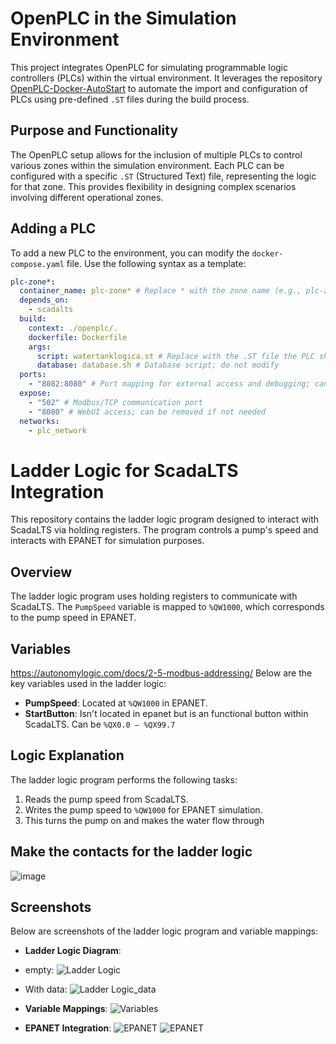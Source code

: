 # OpenPLC in the Simulation Environment

This project integrates OpenPLC for simulating programmable logic controllers (PLCs) within the virtual environment. It leverages the repository [OpenPLC-Docker-AutoStart](https://github.com/koztkozt/OpenPLC-Docker-AutoStart) to automate the import and configuration of PLCs using pre-defined `.ST` files during the build process.

## Purpose and Functionality

The OpenPLC setup allows for the inclusion of multiple PLCs to control various zones within the simulation environment. Each PLC can be configured with a specific `.ST` (Structured Text) file, representing the logic for that zone. This provides flexibility in designing complex scenarios involving different operational zones.

## Adding a PLC

To add a new PLC to the environment, you can modify the `docker-compose.yaml` file. Use the following syntax as a template:

```yaml
plc-zone*:
  container_name: plc-zone* # Replace * with the zone name (e.g., plc-zone1, plc-zone2)
  depends_on:
    - scadalts
  build:
    context: ./openplc/.
    dockerfile: Dockerfile
    args:
      script: watertanklogica.st # Replace with the .ST file the PLC should execute
      database: database.sh # Database script; do not modify
  ports:
    - "8082:8080" # Port mapping for external access and debugging; can be disabled if not required
  expose:
    - "502" # Modbus/TCP communication port
    - "8080" # WebUI access; can be removed if not needed
  networks:
    - plc_network
```

# Ladder Logic for ScadaLTS Integration

This repository contains the ladder logic program designed to interact with ScadaLTS via holding registers. The program controls a pump's speed and interacts with EPANET for simulation purposes.

## Overview
The ladder logic program uses holding registers to communicate with ScadaLTS. The `PumpSpeed` variable is mapped to `%QW1000`, which corresponds to the pump speed in EPANET.

## Variables
https://autonomylogic.com/docs/2-5-modbus-addressing/
Below are the key variables used in the ladder logic:

- **PumpSpeed**: Located at `%QW1000` in EPANET.
- **StartButton**: Isn't located in epanet but is an functional button within ScadaLTS. Can be `%QX0.0 – %QX99.7` 

## Logic Explanation
The ladder logic program performs the following tasks:
1. Reads the pump speed from ScadaLTS.
2. Writes the pump speed to `%QW1000` for EPANET simulation.
3. This turns the pump on and makes the water flow through

## Make the contacts for the ladder logic
![image](https://github.com/user-attachments/assets/0828e940-8322-4564-b009-0e4f83d1a172)


## Screenshots
Below are screenshots of the ladder logic program and variable mappings:

- **Ladder Logic Diagram**:
- empty:
  ![Ladder Logic](https://github.com/user-attachments/assets/b71d7090-d1b7-488d-b714-3ad051348537)
- With data:
  ![Ladder Logic_data](https://github.com/user-attachments/assets/dd2d0058-ab3c-4093-9e9c-d7191e3aa089)
- **Variable Mappings**:
  ![Variables](https://github.com/user-attachments/assets/63f969ae-d920-4357-b2a3-0673219d9663)

- **EPANET Integration**:
  ![EPANET](https://github.com/user-attachments/assets/6e044bd1-9854-4733-b9de-a7f583981b74)
  ![EPANET](https://github.com/user-attachments/assets/06fdcd69-9845-4811-b343-fcb45621689d)








